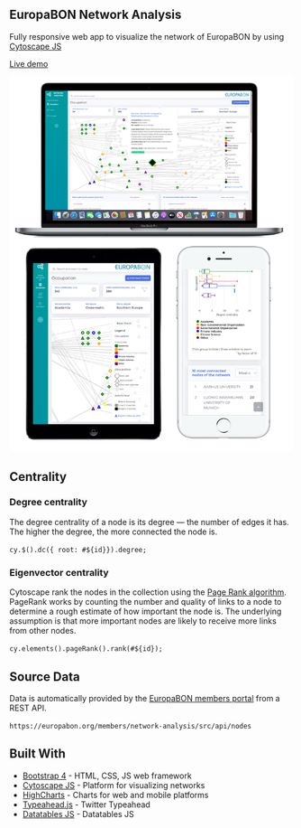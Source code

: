 ## EuropaBON Network Analysis

Fully responsive web app to visualize the network of EuropaBON by using [Cytoscape JS](https://js.cytoscape.org/)

[Live demo](https://europabon.org/members/network-analysis/src/index.html)

![screens](./screens/screens.png)

## Centrality

### Degree centrality
The degree centrality of a node is its degree — the number of edges it has. The higher the degree, the more connected the node is.

`cy.$().dc({ root: #${id}}).degree;`


### Eigenvector centrality
Cytoscape rank the nodes in the collection using the [Page Rank algorithm](https://en.wikipedia.org/wiki/PageRank). PageRank works by counting the number and quality of links to a node to determine a rough estimate of how important the node is. The underlying assumption is that more important nodes are likely to receive more links from other nodes.

`cy.elements().pageRank().rank(#${id});`

## Source Data

Data is automatically provided by the [EuropaBON members portal](https://europabon.org/members) from a REST API.

`https://europabon.org/members/network-analysis/src/api/nodes`


## Built With

* [Bootstrap 4](http://getbootstrap.com) - HTML, CSS, JS web framework
* [Cytoscape JS](https://js.cytoscape.org) - Platform for visualizing networks
* [HighCharts](https://www.highcharts.com) - Charts for web and mobile platforms
* [Typeahead.js](https://twitter.github.io/typeahead.js) - Twitter Typeahead
* [Datatables JS](https://datatables.net) - Datatables JS

